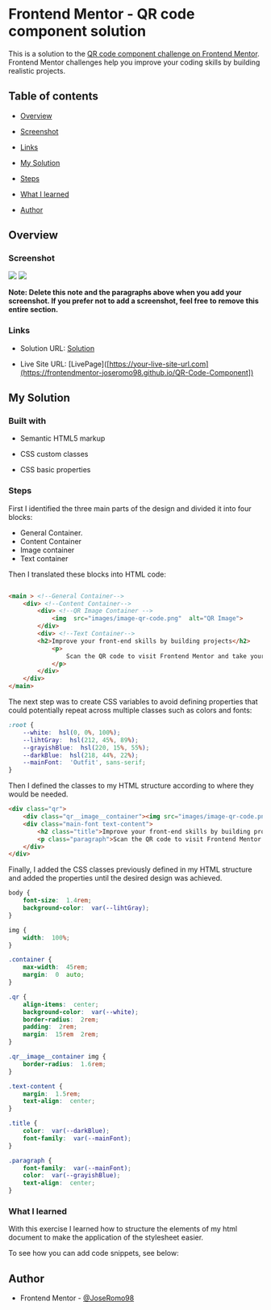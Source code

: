 # Frontend Mentor - QR code component solution

  

This is a solution to the [QR code component challenge on Frontend Mentor](https://www.frontendmentor.io/challenges/qr-code-component-iux_sIO_H). Frontend Mentor challenges help you improve your coding skills by building realistic projects.

  

## Table of contents

  

- [Overview](#overview)

- [Screenshot](#screenshot)

- [Links](#links)

- [My Solution](#my-solution)

- [Steps](#steps)

- [What I learned](#what-i-learned)

- [Author](#author)
  
  

## Overview

  

### Screenshot

  
![](./screenshots/1080p%20Desktop-1704844141286.jpeg)
![](./screenshots/iPhone%2012%20Pro-1704844149281.jpeg)

 

    

**Note: Delete this note and the paragraphs above when you add your screenshot. If you prefer not to add a screenshot, feel free to remove this entire section.**

  

### Links

  

- Solution URL: [Solution]([https://github.com/FrontEndMentor-JoseRomo98/QR-Code-Component])

- Live Site URL: [LivePage]([https://your-live-site-url.com](https://frontendmentor-joseromo98.github.io/QR-Code-Component])

  

## My Solution

  

### Built with
- Semantic HTML5 markup

- CSS custom classes

- CSS basic properties

### Steps
First I identified the three main parts of the design and divided it into four blocks:
- General Container.
- Content Container
- Image container
- Text container

Then I translated these blocks into HTML code:

```html

<main > <!--General Container-->
	<div> <!--Content Container-->
		<div> <!--QR Image Container -->
			<img  src="images/image-qr-code.png"  alt="QR Image">
		</div>
		<div> <!--Text Container-->
		<h2>Improve your front-end skills by building projects</h2>
			<p>
				Scan the QR code to visit Frontend Mentor and take yourcoding skills to the next level
			</p>
		</div>
	</div>
</main>
```
The next step was to create CSS variables to avoid defining properties that could potentially repeat across multiple classes such as colors and fonts:
```css
:root {
	--white:  hsl(0, 0%, 100%);
	--lihtGray:  hsl(212, 45%, 89%);
	--grayishBlue:  hsl(220, 15%, 55%);
	--darkBlue:  hsl(218, 44%, 22%); 
	--mainFont:  'Outfit', sans-serif;
}
```
Then I defined the classes to my HTML structure according to where they would be needed.

```html
<div class="qr">
	<div class="qr__image__container"><img src="images/image-qr-code.png" alt="QR Image" /></div>
	<div class="main-font text-content">
		<h2 class="title">Improve your front-end skills by building projects</h2>
		<p class="paragraph">Scan the QR code to visit Frontend Mentor and take your coding skills to the next level</p>
	</div>
</div>
```
Finally, I added the CSS classes previously defined in my HTML structure and added the properties until the desired design was achieved.

``` css
body {
	font-size:  1.4rem;
	background-color:  var(--lihtGray);
}

img {
	width:  100%;
}

.container {
	max-width:  45rem;
	margin:  0  auto;
}

.qr {
	align-items:  center;
	background-color:  var(--white);
	border-radius:  2rem;
	padding:  2rem;
	margin:  15rem  2rem;
}

.qr__image__container img {
	border-radius:  1.6rem;
}

.text-content {
	margin:  1.5rem;
	text-align:  center;
}

.title {
	color:  var(--darkBlue);
	font-family:  var(--mainFont);
}

.paragraph {
	font-family:  var(--mainFont);
	color:  var(--grayishBlue);
	text-align:  center;
}
```


### What I learned

  

With this exercise I learned how to structure the elements of my html document to make the application of the stylesheet easier.

  

To see how you can add code snippets, see below:



## Author

- Frontend Mentor - [@JoseRomo98](https://www.frontendmentor.io/profile/JoseRomo98)
